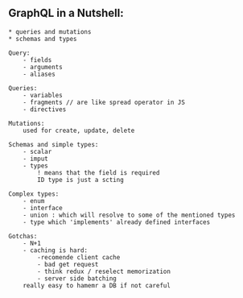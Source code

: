 GraphQL  in a Nutshell:
--------
    * queries and mutations
    * schemas and types

    Query:
        - fields
        - arguments
        - aliases

    Queries:
        - variables
        - fragments // are like spread operator in JS
        - directives

    Mutations:
        used for create, update, delete

    Schemas and simple types:
        - scalar
        - imput
        - types
            ! means that the field is required
            ID type is just a scting

    Complex types:
        - enum 
        - interface
        - union : which will resolve to some of the mentioned types
        - type which 'implements' already defined interfaces

    Gotchas:
        - N+1
        - caching is hard:
            -recomende client cache
            - bad get request
            - think redux / reselect memorization
            - server side batching
        really easy to hamemr a DB if not careful

